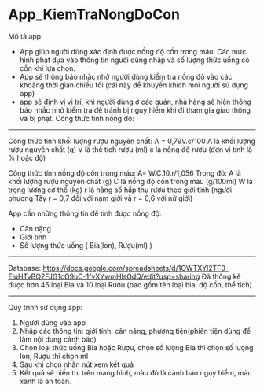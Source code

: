 # App_KiemTraNongDoCon
Mô tả app: 

- App giúp người dùng xác định được nồng độ cồn trong máu. Các mức hình phạt dựa vào thông tin người dùng nhập và số lượng thức uống có cồn khi lựa chọn.
- App sẽ thông báo nhắc nhở người dùng kiểm tra nồng độ vào các khoảng thời gian chiều tối (cái này để khuyến khích mọi người sử dụng app)
- app sẽ định vị vị trí, khi người dùng ở các quán, nhà hàng sẽ hiện thông báo nhắc nhở kiểm tra để tránh bị nguy hiểm khi đi tham gia giao thông và bị phạt.
Công thức tính nồng độ:

-------------------------------------------
Công thức tính khối lượng rượu nguyên chất:
	A = 0,79V.c/100
	A là khối lượng rượu nguyên chất (g)
	V là thể tích rượu (ml)
	c là nồng độ rượu (đơn vị tính là % hoặc độ)

Công thức tính nồng độ cồn trong máu:
	A= W.C.10.r/1,056
	Trong đó:
	A là khối lượng rượu nguyên chất (g)
	C là nồng độ cồn trong máu (g/100ml)
	W là trọng lượng cơ thể (kg)
	r là hằng số hấp thụ rượu theo giới tính (người phương Tây r = 0,7 đối với nam giới và r = 0,6 với nữ giới)


App cần những thông tin để tính được nồng độ:
 - Cân nặng
 - Giới tính
 - Số lượng thức uống ( Bia(lon), Rượu(ml) )

-------------------------------------------
Database: https://docs.google.com/spreadsheets/d/1OWTXYl2TF0-EiuHTvBQ2FJG1cG9uC-1fvXYwmHlsGdQ/edit?usp=sharing
Đã thống kê được hơn 45 loại Bia và 10 loại Rượu (bao gồm tên loại bia, độ cồn, thể tích).

------------
Quy trình sử dụng app:
1. Người dùng vào app
2. Nhập các thông tin: giới tính, cân nặng, phương tiện(phiên tiện dùng để làm nội dung cảnh báo)
3. Chọn loại thức uống Bia hoặc Rượu, chọn số lượng Bia thì chọn số lượng lon, Rượu thì chọn ml
4. Sau khi chọn nhấn nút xem kết quả
5. Kết quả sẽ hiển thị trên màng hình, màu đỏ là cảnh báo nguy hiểm, màu xanh là an toàn.
